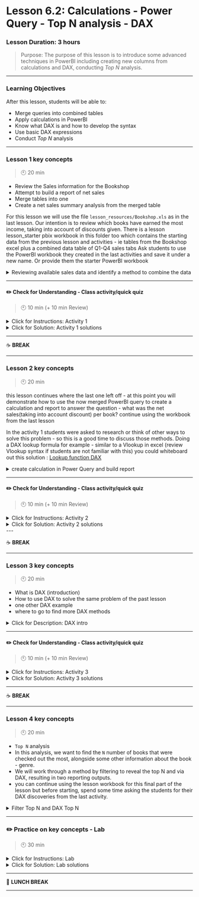 # Lesson 6.2: Calculations - Power Query - Top N analysis - DAX

### Lesson Duration: 3 hours

> Purpose: The purpose of this lesson is to introduce some advanced techniques in PowerBI including creating new columns from calculations and DAX, conducting _Top N_ analysis.
---

### Learning Objectives

After this lesson, students will be able to:

- Merge queries into combined tables
- Apply calculations in PowerBI 
- Know what DAX is and how to develop the syntax
- Use basic DAX expressions 
- Conduct _Top N_ analysis

---

### Lesson 1 key concepts

> :clock10: 20 min

- Review the Sales information for the Bookshop
- Attempt to build a report of net sales
- Merge tables into one 
- Create a net sales summary analysis from the merged table 

For this lesson we will use the file `lesson_resources/Bookshop.xls` as in the last lesson. Our intention is to review which books have earned the most income, taking into account of discounts given. 
There is a lesson lesson_starter pbix workbook in this folder too which contains the starting data from the previous lesson and activities - ie tables from the Bookshop excel plus a combined data table of Q1-Q4 sales tabs
Ask students to use the PowerBI workbook they created in the last activities and save it under a new name.  Or provide them the starter PowerBI workbook

<details>
  <summary> Reviewing available sales data and identify a method to combine the data</summary>

- Open the starter workbook 
- Talk through or rebuild the reports 1) Book checkouts (Book, Checkouts) 2) Books_editions (Authors, Book, Edition, Info, Ratings) and 3) Sales_price_discount (Book, Edition, Sales Q1-Q4) 
- review the data model and draw out (whiteboard) which tables are connected directly to which in the model, and which tables are more granular than others 
- talk through what the calculation of net sales price should look like (price * (1-discount- per order/item))
- show how to create a new calculation within any table and the drop down pick list which helps find table-field references to include in calculations
- note that the syntax will be familiar to excel and SQL users - and using the new calculation is just a matter of checking it or dragging the field into the report editor
- ask the students to try building a simple table report which calculates the sales prices of each order id or net sales by book title- there is an example of each in the lesson workbook
- discuss why the logic of the calculation is not straightforward (because the data is in separate tables) and recall the SQL syntax when querying multiple tables in a DB

:exclamation: Note for instructor: there are many ways that this information could be brought together but it is not as simple as a calculation along the row of the report, which would be the case if the data were in the same table in an excel workbook.

- there are ways to bring tables together in PowerBI - appending and merging 
	- When you have one or more columns that you’d like to add to another query, you **merge** the queries.
	- When you have additional rows of data that you’d like to add to an existing query, you **append** the query.
- since each table is the result of a query already, we will refer to an existing table as a query 
- to merge the query Sales_Q1-Q4 which contains the order and discount, with the query Edition which contains Price (giving us a row for each order and isbn combination) select any table and choose **Edit query** to go into the Power Query editor 
- you may need to browse to the raw file Bookshop.xlsx at this point
- in Power Query Editor ignore the transform file and helper queries at the top, 
- select Sales_Q1-Q4 to highlight the sales table query and from the Home tab, use **Merge Queries as New** to select both the Q1-Q4 and Edition tables, with matching ISBN as the join
- at this point it will be necessary to pick a join method - review what the students learnt about join types in SQL - suggest : INNER
- point out that in the case a merge results in a duplicate primary key (in this case *orderid*) then aggregating in the merge operation might be required. 
- in this case there appears not be any duplicates issue - select the column Price that is desired in this new query before naming the new query **Sales_and_Prices**, closing and applying the transformation

</details>

---

#### :pencil2: Check for Understanding - Class activity/quick quiz

> :clock10: 10 min (+ 10 min Review)

<details>
  <summary> Click for Instructions: Activity 1 </summary>
 
- link to activity [activity 1](https://github.com/ironhack-edu/data_6.02_activities_powerbi/blob/master/6.02_activity_1.md)

</details>

<details>
  <summary>Click for Solution: Activity 1 solutions</summary>

- image [activity 1_attempted report](https://education-team-2020.s3.eu-west-1.amazonaws.com/data-analytics/6.2-images/6.2-6_2_1_attempt.png)
- image [activity 1_merged queries](https://education-team-2020.s3.eu-west-1.amazonaws.com/data-analytics/6.2-images/6.2-6_2_1_merge.png)

</details>

---

:coffee: **BREAK**

---

### Lesson 2 key concepts

> :clock10: 20 min

this lesson continues where the last one left off - at this point you will demonstrate how to use the now merged PowerBI query to create a calculation and report to answer the question - what was the net sales(taking into account discount) per book?
continue using the workbook from the last lesson 

In the activity 1 students were asked to research or think of other ways to solve this problem - so this is a good time to discuss those methods. Doing a DAX lookup formula for example - similar to a Vlookup in excel (review Vlookup syntax if students are not familiar with this) 
you could whiteboard out this solution : [Lookup function DAX](https://docs.microsoft.com/en-us/dax/lookupvalue-function-dax)

<details>
  <summary> create calculation in Power Query and build report </summary>

- selecting the **Sales_and_Prices** query, go into Power Query editor and work on the query - ensuring the Price field from Edition has been included in the table 
- explain that the new column could also be created in the report editor but it is easier to see the impact here and pick up any errors 
- create a new column **sale_price** in the custom column editor as [Edition.Price]*(1-[Discount]) - this editor is easy to use because you can pick the fields from the list on the right  
- review the resulting column - notice there are many nulls (this is because 1-null is null) 
- in order to use the Discount field in our calculation we will replace all null values with 0 using the **replace values** option available when you select the column Discount 
- this wont yet have updated the custom column - you will need to reorder the transformation steps in the transformation pane on the right 
- check the data type is decimal or set it as decimal (it would have been a text field when it contained nulls)
- ensure **sale_price** looks correct before closing and applying the transformations 
- in the report view, create a stacked bar chart with BookID on the Y axis, sales price (summed) on the X axis
- add format to the legend or filter to enhance the report - answering more questions than were initially posed! 
- edit the title using the formatting options to "net sales by BOOK and format"

</details>

---

#### :pencil2: Check for Understanding - Class activity/quick quiz

> :clock10: 10 min (+ 10 min Review)

<details>
  <summary> Click for Instructions: Activity 2 </summary>

- Link to [activity 2](https://github.com/ironhack-edu/data_6.02_activities_powerbi/blob/master/6.02_activity_2.md).

</details>

<details>
  <summary>Click for Solution: Activity 2 solutions</summary>

- image [activity 2_calculation](https://education-team-2020.s3.eu-west-1.amazonaws.com/data-analytics/6.2-images/6.2-6_2_2_calc.png)
- image [activity 2_successful report](https://education-team-2020.s3.eu-west-1.amazonaws.com/data-analytics/6.2-images/6.2-6_2_2_success.png)
- image [activity 2_scatter plot](https://education-team-2020.s3.eu-west-1.amazonaws.com/data-analytics/6.2-images/6.2-6_2_2_scatter.png)

</details>
---

:coffee: **BREAK**

---

### Lesson 3 key concepts

> :clock10: 20 min

- What is DAX (introduction)
- How to use DAX to solve the same problem of the past lesson
- one other DAX example
- where to go to find more DAX methods 

<details>
  <summary> Click for Description: DAX intro </summary>

- The DAX language was created specifically for the handling of data models, through the use of formulas and expressions. 
- DAX is used in several Microsoft Products such as Microsoft Power BI, Microsoft Analysis Services and Microsoft Power Pivot for Excel. 
- These products all share the same internal engine, called Tabular.
- DAX = data analysis expressions 
- DAX resembles excel but has some important differences : the formula will always start with the name of the column or measure = eg new_col=... 
- another difference is that excel uses cell references but DAX using the context of a row 
- there are many operations that can be done with DAX - we will look at just a few in this lesson 
- for more on DAX - theres a [DAX guide](https://dax.guide/) and [reference material from microsoft](https://docs.microsoft.com/en-us/dax/)
- to solve the problem seen in the earlier part of the lesson we will use a DAX LOOKUP formula 
- from the table **Sales_Q1-Q4** create a new column - this can be done either in report view or power query editor 
- define the formula as **dax_price = LOOKUPVALUE('Edition'[Price],'Edition'[ISBN],[ISBN])**
- recreate the same report stacked bar from the previous lesson using the newly defined DAX field 
- to show another DAX example - DAX can be used to create a filtered measure 
- this will calculate the average discount accurately for all paperback books sold using the DAX [averagex function](https://docs.microsoft.com/en-us/dax/averagex-function-dax)
- **disc_paperback = averagex(FILTER('Sales_Q1-Q4',Edition[Format]="paperback"),'Sales_Q1-Q4'[Discount])**
- optional - create more DAX examples or DAX lookup columns to capture values across data tables 

</details>

---

#### :pencil2: Check for Understanding - Class activity/quick quiz

> :clock10: 10 min (+ 10 min Review)

<details>
  <summary> Click for Instructions: Activity 3 </summary>

- Link to [activity 3](https://github.com/ironhack-edu/data_6.02_activities_powerbi/blob/master/6.02_activity_3.md).

</details>

<details>
  <summary>Click for Solution: Activity 3 solutions</summary>

- there is no solution for this activity as the students are asked to explore independently and find any way to do the previous activities which may be the LOOKUP method very similar to what was shown in class.

</details>

---

:coffee: **BREAK**

---

### Lesson 4 key concepts

> :clock10: 20 min

- `Top N` analysis
- In this analysis, we want to find the `N` number of books that were checked out the most, alongside some other information about the book - genre. 
- We will work through a method by filtering to reveal the top N and via DAX, resulting in two reporting outputs. 
- you can continue using the lesson workbook for this final part of the lesson but before starting, spend some time asking the students for their DAX discoveries from the last activity. 

<details>
  <summary> Filter Top N and DAX Top N </summary>

- we will start by creating a report with [top n filtering](https://powerbidocs.com/2020/01/21/power-bi-top-n-filters/)
- create a one page report which has two charts. the first is a duplicate of the bookid, format and dax price (sum) stacked bar from the end of the previous lesson
- the second chart on this page - create a treemap which shows net sales by genre (genre on category, price on values) 
- suggestion : to make this part clearer, change the colors of the treemap which currently are too similar to the colors of the bar chart by default. This is possible using the formatting menu > colors > advanced controls  (see lesson workbook for example of contrasting color scheme)
- this report could also be created from the earlier lesson merged table called **Sales_and_Prices**
- select the first chart and look at the **filters on this visual** section 
- change the BookID filter which is currently set to ALL to Top N - configure the filter as Top 5 by value DAX sales price 
- point out that there is a limitation of this top N filtering approach which is easily displayed when you select on the tree map - only the two biggest genres are picking up the 5 top books.
- PowerBI only allows measure based filtering at the visual level - lets look at the DAX way of doing the same thing
- more about [filter levels](https://support.ti.davidson.edu/hc/en-us/articles/360018121174-Understanding-Filters-in-Power-BI)
- with DAX we can create a new table with the [TOPN function](https://databear.com/power-bi-dax-topn-function/)
- first we will create a summary table to aggregate the net sales per bookid, book title and genre , next we create a top n from that summary 
- from the Modeling menu - select New Table
- define table as : **summary_book_genre_net_sales = SUMMARIZE('Sales_Q1-Q4',Book[BookID],Book[Title], Info[Genre],"net_sales",sum('Sales_Q1-Q4'[dax_price]))**
- suggestion : it is a good idea to visually display this summary table as a new report (table visual) so the students can see it 
- final stage - create a top N table [create top N as a new table using DAX](https://docs.microsoft.com/en-us/dax/topn-function-dax)
- define table as **Top5booksbysales = TOPN(5,'summary_book_genre_net_sales','summary_book_genre_net_sales'[net_sales],DESC)**
- display the results on a new or accompanying report
- there are other methods such as [RANK](https://www.sqlbi.com/articles/filtering-the-top-3-products-for-each-category-in-power-bi/) which could be used as alternatives for a top N type analysis - this is just a taster of one method

</details>

---

### :pencil2: Practice on key concepts - Lab

> :clock10: 30 min

<details>
  <summary> Click for Instructions: Lab </summary>

- Link to the lab: [Lab | Calculations and Dax](https://github.com/ironhack-labs/lab-calculations-dax)

</details>

<details>
  <summary>Click for Solution: Lab solutions</summary>

There is no lab solution provided - the business scenario of the lab involves creative thinking and there many ways to arrive at a solution.

</details>

---

:sandwich: **LUNCH BREAK**

---
